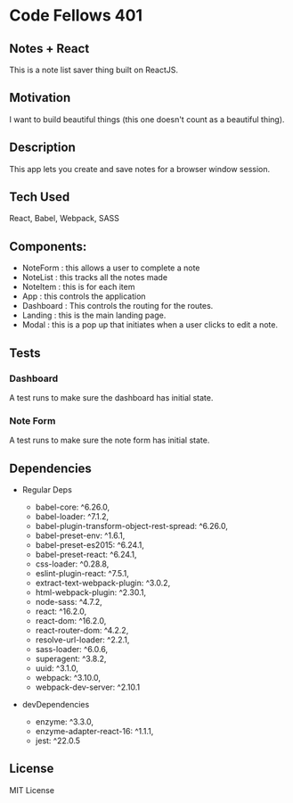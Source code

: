 # Code Fellows 401
## Notes + React
This is a note list saver thing built on ReactJS. 

## Motivation
I want to build beautiful things (this one doesn't count as a beautiful thing).

## Description
This app lets you create and save notes for a browser window session. 

## Tech Used
React, Babel, Webpack, SASS

## Components:
- NoteForm : this allows a user to complete a note
- NoteList : this tracks all the notes made
- NoteItem : this is for each item
- App : this controls the application
- Dashboard : This controls the routing for the routes.
- Landing : this is the main landing page.
- Modal : this is a pop up that initiates when a user clicks to edit a note. 

## Tests
### Dashboard
A test runs to make sure the dashboard has initial state.

### Note Form
A test runs to make sure the note form has initial state. 

## Dependencies
- Regular Deps
  - babel-core: ^6.26.0,
  - babel-loader: ^7.1.2,
  - babel-plugin-transform-object-rest-spread: ^6.26.0,
  - babel-preset-env: ^1.6.1,
  - babel-preset-es2015: ^6.24.1,
  - babel-preset-react: ^6.24.1,
  - css-loader: ^0.28.8,
  - eslint-plugin-react: ^7.5.1,
  - extract-text-webpack-plugin: ^3.0.2,
  - html-webpack-plugin: ^2.30.1,
  - node-sass: ^4.7.2,
  - react: ^16.2.0,
  - react-dom: ^16.2.0,
  - react-router-dom: ^4.2.2,
  - resolve-url-loader: ^2.2.1,
  - sass-loader: ^6.0.6,
  - superagent: ^3.8.2,
  - uuid: ^3.1.0,
  - webpack: ^3.10.0,
  - webpack-dev-server: ^2.10.1

- devDependencies
  - enzyme: ^3.3.0,
  - enzyme-adapter-react-16: ^1.1.1,
  - jest: ^22.0.5

## License
MIT License